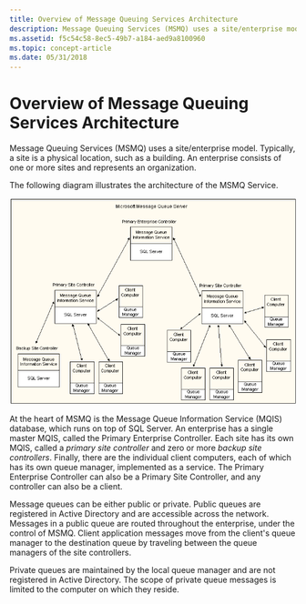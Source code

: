 ```yaml
---
title: Overview of Message Queuing Services Architecture
description: Message Queuing Services (MSMQ) uses a site/enterprise model. Typically, a site is a physical location, such as a building. An enterprise consists of one or more sites and represents an organization.
ms.assetid: f5c54c58-8ec5-49b7-a184-aed9a8100960
ms.topic: concept-article
ms.date: 05/31/2018
---
```


# Overview of Message Queuing Services Architecture

Message Queuing Services (MSMQ) uses a site/enterprise model. Typically, a site is a physical location, such as a building. An enterprise consists of one or more sites and represents an organization.

The following diagram illustrates the architecture of the MSMQ Service.

![msmq architecture](images/msmq.png)

At the heart of MSMQ is the Message Queue Information Service (MQIS) database, which runs on top of SQL Server. An enterprise has a single master MQIS, called the Primary Enterprise Controller. Each site has its own MQIS, called a *primary site controller* and zero or more *backup site controllers*. Finally, there are the individual client computers, each of which has its own queue manager, implemented as a service. The Primary Enterprise Controller can also be a Primary Site Controller, and any controller can also be a client.

Message queues can be either public or private. Public queues are registered in Active Directory and are accessible across the network. Messages in a public queue are routed throughout the enterprise, under the control of MSMQ. Client application messages move from the client's queue manager to the destination queue by traveling between the queue managers of the site controllers.

Private queues are maintained by the local queue manager and are not registered in Active Directory. The scope of private queue messages is limited to the computer on which they reside.

 

 




